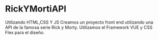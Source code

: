 # RickYMortiAPI
Utilizando HTML,CSS Y JS Creamos un proyecto front end utilizando una API de la famosa serie Rick y Morty. 
Utilizamos el Framework VUE y CSS Flex para el diseño.
